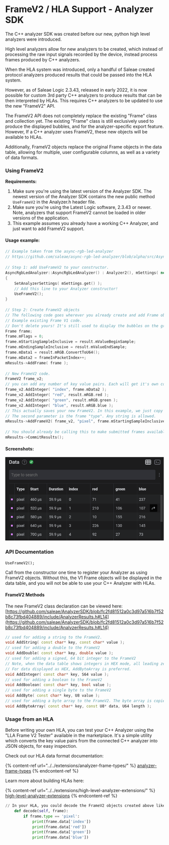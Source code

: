 # FrameV2 / HLA Support - Analyzer SDK

The C++ analyzer SDK was created before our new, python high level analyzers were introduced.

High level analyzers allow for new analyzers to be created, which instead of processing the raw input signals recorded by the device, instead process frames produced by C++ analyzers.

When the HLA system was introduced, only a handful of Saleae created protocol analyzers produced results that could be passed into the HLA system.

However, as of Saleae Logic 2.3.43, released in early 2022, it is now possible for custom 3rd party C++ analyzers to produce results that can be then interpreted by HLAs. This requires C++ analyzers to be updated to use the new "FrameV2" API.

The FrameV2 API does not completely replace the existing "Frame" class and collection yet. The existing "Frame" class is still exclusively used to produce the displayed bubbles, and for the analyzer-specific export feature. However, If a C++ analyzer uses FrameV2, these new objects will be available to HLAs.

Additionally, FrameV2 objects replace the original Frame objects in the data table, allowing for multiple, user configurable columns, as well as a variety of data formats.

### Using FrameV2

**Requirements:**

1. Make sure you're using the latest version of the Analyzer SDK. The newest version of the Analyzer SDK contains the new public method `UseFrameV2` in the Analyzer.h header file.
2. Make sure you're using the Latest Logic software, 2.3.43 or newer. Note, analyzers that support FrameV2 cannot be loaded in older versions of the application.
3. This example assumes you already have a working C++ Analyzer, and just want to add FrameV2 support.

#### Usage example:

```cpp
// Example taken from the async-rgb-led-analyzer
// https://github.com/saleae/async-rgb-led-analyzer/blob/alpha/src/AsyncRgbLedAnalyzer.cpp

// Step 1: add UseFrameV2 to your constructor.
AsyncRgbLedAnalyzer::AsyncRgbLedAnalyzer() : Analyzer2(), mSettings( new AsyncRgbLedAnalyzerSettings )
{
    SetAnalyzerSettings( mSettings.get() );
    // Add this line to your Analyzer constructor!
    UseFrameV2();
}

// Step 2: Create FrameV2 objects
// The following code goes wherever you already create and add Frame objects.
// Example existing Frame V1 code.
// Don't delete yours! It's still used to display the bubbles on the graph.
Frame frame;
frame.mFlags = 0;
frame.mStartingSampleInclusive = result.mValueBeginSample;
frame.mEndingSampleInclusive = result.mValueEndSample;
frame.mData1 = result.mRGB.ConvertToU64();
frame.mData2 = frameInPacketIndex++;
mResults->AddFrame( frame );

// New FrameV2 code.
FrameV2 frame_v2;
// you can add any number of key value pairs. Each will get it's own column in the data table.
frame_v2.AddInteger( "index", frame.mData2 );
frame_v2.AddInteger( "red", result.mRGB.red );
frame_v2.AddInteger( "green", result.mRGB.green );
frame_v2.AddInteger( "blue", result.mRGB.blue );
// This actually saves your new FrameV2. In this example, we just copy the same start and end sample number from Frame V1 above.
// The second parameter is the frame "type". Any string is allowed. 
mResults->AddFrameV2( frame_v2, "pixel", frame.mStartingSampleInclusive, frame.mEndingSampleInclusive );

// You should already be calling this to make submitted frames available to the rest of the system. It's still required.
mResults->CommitResults();
```

#### Screenshots:

![Once you have added UseFrameV2(), and start Adding FrameV2s, you will see them in the data table like this.](<../../../../.gitbook/assets/image (11).png>)

### API Documentation

`UseFrameV2();`

Call from the constructor one time to register your Analyzer as using FrameV2 objects. Without this, the V1 Frame objects will be displayed in the data table, and you will not be able to use your C++ Analyzer with HLAs.

#### FrameV2 Methods

The new FrameV2 class declaration can be viewed here: [https://github.com/saleae/AnalyzerSDK/blob/fc2fd81512a0c3d97a516b7f52b8c73fbd404889/include/AnalyzerResults.h#L14](https://github.com/saleae/AnalyzerSDK/blob/fc2fd81512a0c3d97a516b7f52b8c73fbd404889/include/AnalyzerResults.h#L14)

```cpp
// used for adding a string to the FrameV2.
void AddString( const char* key, const char* value );
// used for adding a double to the FrameV2
void AddDouble( const char* key, double value );
// used for adding a signed, 64 bit integer to the FrameV2
// Note, when the data table shows integers in HEX mode, all leading zeros will be displayed.
// For data displayed as HEX, AddByteArray is preferred.
void AddInteger( const char* key, S64 value );
// used for adding a boolean to the FrameV2
void AddBoolean( const char* key, bool value );
// used for adding a single byte to the FrameV2
void AddByte( const char* key, U8 value );
// used for adding a byte array to the FrameV2. The byte array is copied.
void AddByteArray( const char* key, const U8* data, U64 length );
```



### Usage from an HLA

Before writing your own HLA, you can test your C++ Analyzer using the "LLA Frame V2 Tester" available in the marketplace. It's a simple utility which converts the key value pairs from the connected C++ analyzer into JSON objects, for easy inspection.

Check out our HLA data format documentation:

{% content-ref url="../../extensions/analyzer-frame-types/" %}
[analyzer-frame-types](../../extensions/analyzer-frame-types/)
{% endcontent-ref %}

Learn more about building HLAs here:

{% content-ref url="../../extensions/high-level-analyzer-extensions/" %}
[high-level-analyzer-extensions](../../extensions/high-level-analyzer-extensions/)
{% endcontent-ref %}

```python
// In your HLA, you could decode the FrameV2 objects created above like so:
    def decode(self, frame):
        if frame.type == 'pixel':
            print(frame.data['index'])
			print(frame.data['red'])
			print(frame.data['green'])
			print(frame.data['blue'])
```
